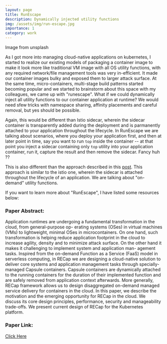 ```yaml
---
layout: page
title: RunEscape
description: Dynamically injected utility functions
img: /assets/img/run-escape.jpg
importance: 1
category: work
---
```



<div class="row">
    <div class="col-sm mt-3 mt-md-0">
        <img class="img-fluid rounded z-depth-1" src="{{ '/assets/img/run-escape.jpg' | relative_url }}" alt="" title="example image"/>
    </div>
</div>
<div class="caption">
    Image from unsplash
</div>

As I got more into managing cloud-native applications on kubernetes, I started to realize our existing models of packaging a container image to make it look more like traditional VM image with all OS utility functions, with any required network/file management tools was very in-efficient. It made our container images bulky and exposed them to larger attack surface. At the same time, micro-containers, multi-stage build patterns started becoming popular and we started to brainstorm about this space with my colleagues, we came up with "runescape". What if we could dynamically inject all utility functions to our container application at  runtime? We  would need sfew  tricks with namespace sharing, affinity placements and careful removal, but yes should be possible. 

Again, this  would be different than Istio sidecar, wherein the sidecar container is transparently added during the deployment and is parmanently attached to your application throughout the lifecycle. In RunEscape we are talking about scenarios, where you deploy your application first, and then at later point in time, say you want to run `top` inside the container -- at that point you inject a sidecar containing only `top` utility into your application container, run it, capture the result and then remove the sidecar. Fancy huh ??

This is also different than the approach described in this <a href="hhttps://engineering.salesforce.com/a-generic-sidecar-injector-for-kubernetes-c05eede1f6bb">post</a>. This approach is similar to the istio one, wherein the sidecar is attached throughout the  lifecycle of an application. We are talking about "on-demand" utility functions. 


If you want to learn more about "RunEscape", I have listed some resources below:

### Paper Abstract:
Application runtimes are undergoing a fundamental transformation in the cloud, from general-purpose op- erating systems (OSes) in virtual machines (VMs) to lightweight, minimal OSes in microcontainers. On one hand, such transformation is helping reduce application footprint in the cloud to increase agility, density and to minimize attack surface. On the other hand it makes it challenging to implement system and application man- agement tasks. Inspired from the on-demand Function as a Service (FaaS) model in serverless computing, in RECap we are designing a cloud-native solution to deliver core systems and application management tasks through specially-managed Capsule containers. Capsule containers are dynamically attached to the running containers for the duration of their implemented function and are safely removed from application context afterwards. More generally, RECap framework allows us to design disaggregated on-demand managed service delivery for containers in the cloud. In this paper, we describe the motivation and the emerging opportunity for RECap in the cloud. We discuss its core design principles, performance, security and manageability trade-offs. We present current design of RECap for the Kubernetes platform.

### Paper Link: 
<a href="https://www.usenix.org/conference/hotcloud18/presentation/nadgowda">Click Here</a> 


